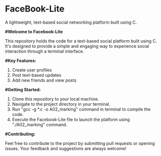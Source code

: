 # FaceBook-Lite

A lightweight, text-based social networking platform built using C.



**#Welcome to Facebook-Lite**

This repository holds the code for a text-based social platform built using C. It's designed to provide a simple and engaging way to experience social interaction through a terminal interface.



**#Key Features:**

1. Create user profiles
2. Post text-based updates
3. Add new friends and view posts




**#Getting Started:**

1. Clone this repository to your local machine.
2. Navigate to the project directory in your terminal.
3. Run "gcc -g *.c -o A02_marking" command in terminal to compile the code.
4. Execute the Facebook-Lite file to launch the platform using "./A02_marking" command.



**#Contributing:**

Feel free to contribute to the project by submitting pull requests or opening issues. Your feedback and suggestions are always welcome!

